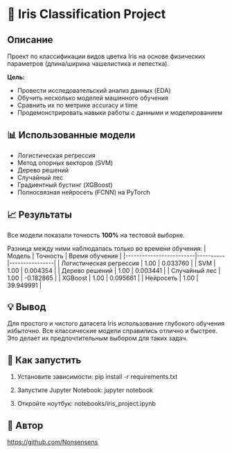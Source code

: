 # 🌸 Iris Classification Project
## Описание
Проект по классификации видов цветка Iris на основе физических параметров (длина/ширина чашелистика и лепестка).

**Цель:**
- Провести исследовательский анализ данных (EDA)
- Обучить несколько моделей машинного обучения
- Сравнить их по метрике accuracy и time
- Продемонстрировать навыки работы с данными и моделированием

## 📊 Использованные модели
- Логистическая регрессия
- Метод опорных векторов (SVM)
- Дерево решений
- Случайный лес
- Градиентный бустинг (XGBoost)
- Полносвязная нейросеть (FCNN) на PyTorch

## 📈 Результаты
Все модели показали точность **100%** на тестовой выборке.

Разница между ними наблюдалась только во времени обучения:
| Модель                  | Точность | Время обучения |
|-------------------------|----------|----------------|
| Логистическая регрессия | 1.00     | 0.033760       |
| SVM                     | 1.00     | 0.004354       |
| Дерево решений          | 1.00     | 0.003441       |
| Случайный лес           | 1.00     | -0.182865      |
| XGBoost                 | 1.00     | 0.095661       |
| Нейросеть               | 1.00     | 39.949991      |

## 💡 Вывод
Для простого и чистого датасета Iris использование глубокого обучения избыточно. Все классические модели справились отлично и быстрее. Это делает их предпочтительным выбором для таких задач.
    
🧪 Как запустить
----------------
1.  Установите зависимости:
    pip install -r requirements.txt
    
2.  Запустите Jupyter Notebook:
    jupyter notebook

3.  Откройте ноутбук:
    notebooks/iris\_project.ipynb
    
🎯 Автор
--------
https://github.com/Nonsensens
